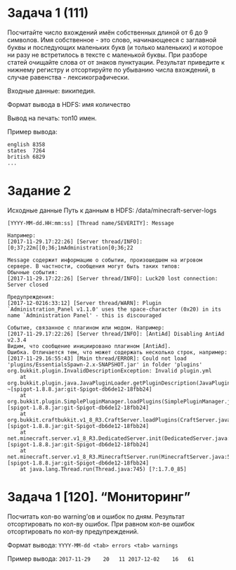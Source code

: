 # Задача 1 (111) 
Посчитайте число вхождений имён собственных длиной от 6 до 9 символов. Имя собственное - это слово, начинающееся с заглавной буквы и последующих маленьких букв (и только маленьких) и которое ни разу не встретилось в тексте с маленькой буквы. При разборе статей очищайте слова от от знаков пунктуации. Результат приведите к нижнему регистру и отсортируйте по убыванию числа вхождений, в случае равенства - лексикографически.

Входные данные: википедия.

Формат вывода в HDFS: имя количество

Вывод на печать: топ10 имен.

Пример вывода:

```
english 8358
states  7264
british 6829
...
```


# Задание 2
Исходные данные
Путь к данным в HDFS: /data/minecraft-server-logs	
```Данные представляют собой логи сервера игры Minecraft, собранные с 29.11.17, 16:55 по 31.12.17, 23:53. Строчка логов имеет вид:
[YYYY-MM-dd.HH:mm:ss] [Thread name/SEVERITY]: Message

Например:
[2017-11-29.17:22:26] [Server thread/INFO]: [0;37;22m[[0;36;1mAdministration[0;36;22

Message содержит информацию о событии, произошедшем на игровом сервере. В частности, сообщения могут быть таких типов:
Обычные события:
[2017-11-29.17:22:26] [Server thread/INFO]: Luck20 lost connection: Server closed

Предупреждения:
[2017-12-0216:33:12] [Server thread/WARN]: Plugin `Administration_Panel v1.1.0' uses the space-character (0x20) in its name `Administration Panel' - this is discouraged

Событие, связанное с плагином или модом. Например: 
[2017-11-29.17:22:26] [Server thread/INFO]: [AntiAd] Disabling AntiAd v2.3.4
Видим, что сообщение инициировано плагином [AntiAd].
Ошибка. Отличается тем, что может содержать несколько строк, например:
[2017-11-29.16:55:43] [Main thread/ERROR]: Could not load 'plugins/EssentialsSpawn-2.x-SNAPSHOT.jar' in folder 'plugins'
org.bukkit.plugin.InvalidDescriptionException: Invalid plugin.yml
	at org.bukkit.plugin.java.JavaPluginLoader.getPluginDescription(JavaPluginLoader.java:162) ~[spigot-1.8.8.jar:git-Spigot-db6de12-18fbb24]
	at org.bukkit.plugin.SimplePluginManager.loadPlugins(SimplePluginManager.java:133) [spigot-1.8.8.jar:git-Spigot-db6de12-18fbb24]
	at org.bukkit.craftbukkit.v1_8_R3.CraftServer.loadPlugins(CraftServer.java:292) [spigot-1.8.8.jar:git-Spigot-db6de12-18fbb24]
	at net.minecraft.server.v1_8_R3.DedicatedServer.init(DedicatedServer.java:198) [spigot-1.8.8.jar:git-Spigot-db6de12-18fbb24]
	at net.minecraft.server.v1_8_R3.MinecraftServer.run(MinecraftServer.java:525) [spigot-1.8.8.jar:git-Spigot-db6de12-18fbb24]
	at java.lang.Thread.run(Thread.java:745) [?:1.7.0_85]
```

# Задача 1 [120]. “Мониторинг”
Посчитать кол-во warning’ов и ошибок по дням. Результат отсортировать по кол-ву ошибок. При равном кол-ве ошибок отсортировать по кол-ву предупреждений.

Формат вывода:
`YYYY-MM-dd <tab> errors <tab> warnings`

Пример вывода:
`2017-11-29    20   11
2017-12-02    16   61
`